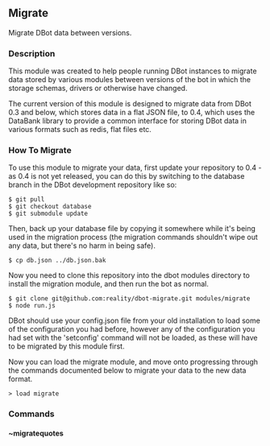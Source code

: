 ## Migrate

Migrate DBot data between versions.

### Description

This module was created to help people running DBot instances to migrate data
stored by various modules between versions of the bot in which the storage
schemas, drivers or otherwise have changed. 

The current version of this module is designed to migrate data from DBot 0.3 and
below, which stores data in a flat JSON file, to 0.4, which uses the DataBank
library to provide a common interface for storing DBot data in various formats
such as redis, flat files etc.

### How To Migrate

To use this module to migrate your data, first update your repository to 0.4 -
as 0.4 is not yet released, you can do this by switching to the database branch
in the DBot development repository like so:

    $ git pull
    $ git checkout database
    $ git submodule update

Then, back up your database file by copying it somewhere while it's being used
in the migration process (the migration commands shouldn't wipe out any data,
but there's no harm in being safe).

    $ cp db.json ../db.json.bak

Now you need to clone this repository into the dbot modules directory to install
the migration module, and then run the bot as normal.

    $ git clone git@github.com:reality/dbot-migrate.git modules/migrate
    $ node run.js

DBot should use your config.json file from your old installation to load some of
the configuration you had before, however any of the configuration you had set
with the 'setconfig' command will not be loaded, as these will have to be
migrated by this module first. 

Now you can load the migrate module, and move onto progressing through the
commands documented below to migrate your data to the new data format.

    > load migrate

### Commands

#### ~migratequotes

